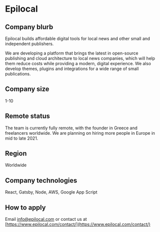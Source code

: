 # Epilocal

## Company blurb

Epilocal builds affordable digital tools for local news and other small and independent publishers.

We are developing a platform that brings the latest in open-source publishing and cloud architecture to local news companies, which will help them reduce costs while providing a modern, digital experience.  We also develop themes, plugins and integrations for a wide range of small publications.

## Company size

1-10

## Remote status

The team is currently fully remote, with the founder in Greece and freelancers worldwide.
We are planning on hiring more people in Europe in mid to late 2021.

## Region

Worldwide

## Company technologies

React, Gatsby, Node, AWS, Google App Script

## How to apply

Email info@epilocal.com or contact us at [https://www.epilocal.com/contact/](https://www.epilocal.com/contact/)
